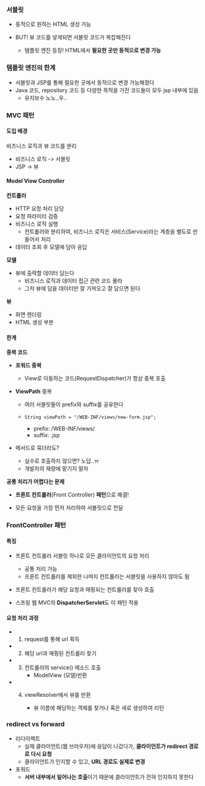 







### 서블릿

- 동적으로 원하는 HTML 생성 가능

- BUT! 뷰 코드를 넣게되면 서블릿 코드가 복잡해진다
  - 템플릿 엔진 등장! HTML에서 **필요한 곳만 동적으로 변경 가능**



### 템플릿 엔진의 한계

- 서블릿과 JSP를 통해 필요한 곳에서 동적으로 변경 가능해졌다
- Java 코드, repository 코드 등 다양한 목적을 가진 코드들이 모두 jsp 내부에 있음
  - 유지보수 노노..우..



### MVC 패턴 

#### 도입 배경

비즈니스 로직과 뷰 코드를 분리

- 비즈니스 로직 -> 서블릿
- JSP -> 뷰



#### **Model View Controller**

**컨트롤러** 

- HTTP 요청 처리 담당
- 요청 파라미터 검증
- 비즈니스 로직 실행
  - 컨트롤러와 분리하여, 비즈니스 로직은 서비스(Service)라는 계층을 별도로 만들어서 처리
- 데이터 조회 후 모델에 담아 응답



**모델**

- 뷰에 출력할 데이터 담는다
  - 비즈니스 로직과 데이터 접근 관련 코드 몰라
  - 그저 뷰에 담을 데이터만 잘 가져오고 잘 담으면 된다

**뷰**

- 화면 렌더링
- HTML 생성 부분



#### 한계

**중복 코드**

- **포워드 중복**
  - View로 이동하는 코드(RequestDispatcher)가 항상 중복 호출

- **ViewPath** 중복

  - 여러 서블릿들이 prefix와 suffix를 공유한다

  - ```
    String viewPath = "/WEB-INF/views/new-form.jsp";
    ```

    - prefix: /WEB-INF/views/
    - suffix: .jsp

- 메서드로 묶더라도?

  - 실수로 호출하지 않으면? 노답..ㅠ
  - 개발자의 재량에 맡기지 말자

**공통 처리가 어렵다는 문제**

-  **프론트 컨트롤러**(Front Controller) **패턴**으로 해결!

  - 모든 요청을 가장 먼저 처리하여 서블릿으로 전달

  

### **FrontController** 패턴

#### 특징

- 프론트 컨트롤러 서블릿 하나로 모든 클라이언트의 요청 처리
  - 공통 처리 가능
  - 프론트 컨트롤러를 제외한 나머지 컨트롤러는 서블릿을 사용하지 않아도 됨

- 프론트 컨트롤러가 해당 요청과 매핑되는 컨트롤러를 찾아 호출
- 스프링 웹 MVC의 **DispatcherServlet**도 이 패턴 적용



#### 요청 처리 과정

- 1. request를 통해 url 획득

- 2. 해당 url과 매핑된 컨트롤러 찾기

- 3. 컨트롤러의 service() 메소드 호출
     - ModelView (모델)반환

- 4. viewResolver에서 뷰를 반환

     - 뷰 이름에 해당하는 객체를 찾거나 혹은 새로 생성하여 리턴

     

### **redirect vs forward**

- 리다이렉트
  - 실제 클라이언트(웹 브라우저)에 응답이 나갔다가, **클라이언트가 redirect 경로로 다시 요청**
  - 클라이언트가 인지할 수 있고, **URL 경로도 실제로 변경**
- 포워드
  - **서버 내부에서 일어나는 호출**이기 때문에 클라이언트가 전혀 인지하지 못한다